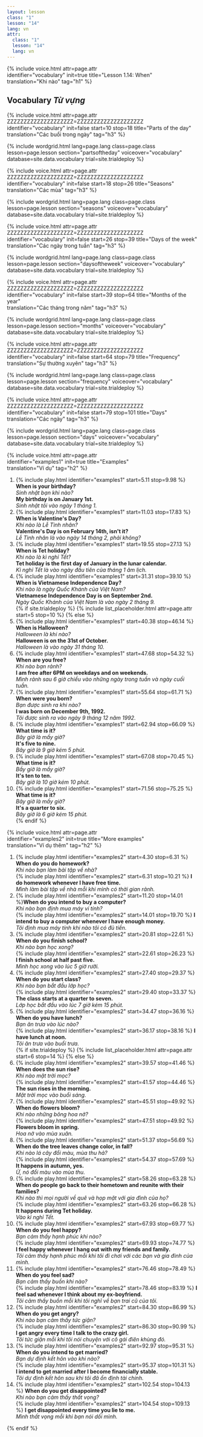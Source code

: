 ```yaml
---
layout: lesson
class: "1"
lesson: "14"
lang: vn
attr:
  class: "1"
  lesson: "14"
  lang: vn
---
```

{%  include voice.html attr=page.attr  
	identifier="vocabulary"  init=true
	title="Lesson 1.14: When"        
	translation="Khi nào"
    tag="h1" %}

## Vocabulary   *Từ vựng*

{%  include voice.html attr=page.attr    ZZZZZZZZZZZZZZZZZZZZ=ZZZZZZZZZZZZZZZZZZZZ
	identifier="vocabulary"  init=false start=10 stop=18
	title="Parts of the day"        
	translation="Các buổi trong ngày"
    tag="h3" %}

{% include wordgrid.html lang=page.lang
		class=page.class 
		lesson=page.lesson 
		section="partsoftheday"
		voiceover="vocabulary"
		database=site.data.vocabulary 
		trial=site.trialdeploy %}

{%  include voice.html attr=page.attr    ZZZZZZZZZZZZZZZZZZZZ=ZZZZZZZZZZZZZZZZZZZZ
	identifier="vocabulary"  init=false start=18 stop=26
	title="Seasons"        
	translation="Các mùa"
    tag="h3" %}

{% include wordgrid.html lang=page.lang
		class=page.class 
		lesson=page.lesson 
		section="seasons"
		voiceover="vocabulary"
		database=site.data.vocabulary 
		trial=site.trialdeploy %}
		
{%  include voice.html attr=page.attr    ZZZZZZZZZZZZZZZZZZZZ=ZZZZZZZZZZZZZZZZZZZZ
	identifier="vocabulary"  init=false start=26 stop=39
	title="Days of the week"        
	translation="Các ngày trong tuần"
    tag="h3" %}

{% include wordgrid.html lang=page.lang
		class=page.class 
		lesson=page.lesson 
		section="daysoftheweek"
		voiceover="vocabulary"
		database=site.data.vocabulary 
		trial=site.trialdeploy %}

{%  include voice.html attr=page.attr    ZZZZZZZZZZZZZZZZZZZZ=ZZZZZZZZZZZZZZZZZZZZ
	identifier="vocabulary"  init=false start=39 stop=64
	title="Months of the year"        
	translation="Các tháng trong năm"
    tag="h3" %}

{% include wordgrid.html lang=page.lang
		class=page.class 
		lesson=page.lesson 
		section="months"
		voiceover="vocabulary"
		database=site.data.vocabulary 
		trial=site.trialdeploy %}

{%  include voice.html attr=page.attr    ZZZZZZZZZZZZZZZZZZZZ=ZZZZZZZZZZZZZZZZZZZZ
	identifier="vocabulary"  init=false start=64 stop=79
	title="Frequency"        
	translation="Sự thường xuyên"
    tag="h3" %}

{% include wordgrid.html lang=page.lang
		class=page.class 
		lesson=page.lesson 
		section="frequency"
		voiceover="vocabulary"
		database=site.data.vocabulary 
		trial=site.trialdeploy %}

{%  include voice.html attr=page.attr    ZZZZZZZZZZZZZZZZZZZZ=ZZZZZZZZZZZZZZZZZZZZ
	identifier="vocabulary"  init=false start=79 stop=101
	title="Days"        
	translation="Các ngày"
    tag="h3" %}

{% include wordgrid.html lang=page.lang
		class=page.class 
		lesson=page.lesson 
		section="days"
		voiceover="vocabulary"
		database=site.data.vocabulary 
		trial=site.trialdeploy %}

{%  include voice.html attr=page.attr  
	identifier="examples1"  init=true
	title="Examples"        
	translation="Ví dụ"
    tag="h2" %}

1. {% include play.html identifier="examples1" start=5.11 stop=9.98 %} **When is your birthday?**           
*Sinh nhật bạn khi nào?*  
**My birthday is on January 1st.**     
*Sinh nhật tôi vào ngày 1 tháng 1.*       
2. {% include play.html identifier="examples1" start=11.03 stop=17.83 %} **When is Valentine's Day?**           
*Khi nào là Lễ Tình nhân?*      
**Valentine's Day is on February 14th, isn't it?**    
*Lễ Tình nhân là vào ngày 14 tháng 2, phải không?*       
3. {% include play.html identifier="examples1" start=19.55 stop=27.13 %} **When is Tet holiday?**    
*Khi nào là kì nghỉ Tết?*   
**Tet holiday is the first day of January in the lunar calendar.**     
*Kì nghỉ Tết là vào ngày đầu tiên của tháng 1 âm lịch.*       
4. {% include play.html identifier="examples1" start=31.31 stop=39.10 %} **When is Vietnamese Independence Day?**   
*Khi nào là ngày Quốc Khánh của Việt Nam?*   
**Vietnamese Independence Day is on September 2nd.**       
*Ngày Quốc Khánh của Việt Nam là vào ngày 2 tháng 9.*       
{% if site.trialdeploy %}
	{% include list_placeholder.html  attr=page.attr     start=5 stop=10 %}
	{% else %}
5. {% include play.html identifier="examples1" start=40.38 stop=46.14 %} **When is Halloween?**         
*Halloween là khi nào?*    
**Halloween is on the 31st of October.**    
*Halloween là vào ngày 31 tháng 10.*     
6. {% include play.html identifier="examples1" start=47.68 stop=54.32 %} **When are you free?**        
*Khi nào bạn rảnh?*    
**I am free after 6PM on weekdays and on weekends.**   
*Mình rảnh sau 6 giờ chiều vào những ngày trong tuần và ngày cuối tuần.*     
7. {% include play.html identifier="examples1" start=55.64 stop=61.71 %} **When were you born?**        
*Bạn được sinh ra khi nào?*   
**I was born on December 9th, 1992.**    
*Tôi được sinh ra vào ngày 9 tháng 12 năm 1992.*     
8. {% include play.html identifier="examples1" start=62.94 stop=66.09 %} **What time is it?**        
*Bây giờ là mấy giờ?*    
**It's five to nine.**   
*Bây giờ là 9 giờ kém 5 phút.*     
9. {% include play.html identifier="examples1" start=67.08 stop=70.45 %} **What time is it?**        
*Bầy giờ là mấy giờ?*    
**It's ten to ten.**   
*Bây giờ là 10 giờ kém 10 phút.*     
10. {% include play.html identifier="examples1" start=71.56 stop=75.25 %} **What time is it?**   
*Bây giờ là mấy giờ?*   
**It's a quarter to six.**     
*Bây giờ là 6 giờ kém 15 phút.*     
{% endif %}

{%  include voice.html attr=page.attr  
	identifier="examples2"  init=true
	title="More examples"        
	translation="Ví dụ thêm"
    tag="h2" %}
1. {% include play.html identifier="examples2" start=4.30 stop=6.31 %} **When do you do homework?**         
*Khi nào bạn làm bài tập về nhà?*   
{% include play.html identifier="examples2" start=6.31 stop=10.21 %} **I do homework whenever I have free time.**    
*Mình làm bài tập về nhà mỗi khi mình có thời gian rảnh.*       
2. {% include play.html identifier="examples2" start=11.20 stop=14.01 %}**When do you intend to buy a computer?**    
*Khi nào bạn định mua máy vi tính?*    
{% include play.html identifier="examples2" start=14.01 stop=19.70 %} **I intend to buy a computer whenever I have enough money.**      
*Tôi định mua máy tính khi nào tôi có đủ tiền.*      
3. {% include play.html identifier="examples2" start=20.81 stop=22.61 %} **When do you finish school?**          
*Khi nào bạn học xong?*  
{% include play.html identifier="examples2" start=22.61 stop=26.23 %} **I finish school at half past five.**   
*Mình học xong vào lúc 5 giờ rưỡi.*      
4. {% include play.html identifier="examples2" start=27.40 stop=29.37 %} **When do you start class?**       
*Khi nào bạn bắt đầu lớp học?*    
{% include play.html identifier="examples2" start=29.40 stop=33.37 %} **The class starts at a quarter to seven.**   
*Lớp học bắt đầu vào lúc 7 giờ kém 15 phút.*      
5. {% include play.html identifier="examples2" start=34.47 stop=36.16 %} **When do you have lunch?**        
*Bạn ăn trưa vào lúc nào?*   
{% include play.html identifier="examples2" start=36.17 stop=38.16 %} **I have lunch at noon.**    
*Tôi ăn trưa vào buổi trưa.*      
{% if site.trialdeploy %}
	{% include list_placeholder.html  attr=page.attr     start=6 stop=14 %}
	{% else %}
6. {% include play.html identifier="examples2" start=39.57 stop=41.46 %} **When does the sun rise?**        
*Khi nào mặt trời mọc?*  
{% include play.html identifier="examples2" start=41.57 stop=44.46 %} **The sun rises in the morning.**  
*Mặt trời mọc vào buổi sáng.*     
7. {% include play.html identifier="examples2" start=45.51 stop=49.92 %} **When do flowers bloom?**        
*Khi nào những bông hoa nở?*   
{% include play.html identifier="examples2" start=47.51 stop=49.92 %} **Flowers bloom in spring.**   
*Hoa nở vào mùa xuân.*     
8. {% include play.html identifier="examples2" start=51.37 stop=56.69 %} **When do the tree leaves change color, in fall?**         
*Khi nào lá cây đổi màu, mùa thu hả?*    
{% include play.html identifier="examples2" start=54.37 stop=57.69 %} **It happens in autumn, yes.**    
*Ừ, nó đổi màu vào mùa thu.*     
9. {% include play.html identifier="examples2" start=58.26 stop=63.28 %} **When do people go back to their hometown and reunite with their families?**    
*Khi nào thì mọi người về quê và họp mặt với gia đình của họ?*   
{% include play.html identifier="examples2" start=63.26 stop=66.28 %} **It happens during Tet holiday.**         
*Vào kỉ nghỉ Tết.*     
10. {% include play.html identifier="examples2" start=67.93 stop=69.77 %} **When do you feel happy?**    
*Bạn cảm thấy hạnh phúc khi nào?*   
{% include play.html identifier="examples2" start=69.93 stop=74.77 %} **I feel happy whenever I hang out with my friends and family.**        
*Tôi cảm thấy hạnh phúc mỗi khi tôi đi chơi với các bạn và gia đình của mình.*     
11. {% include play.html identifier="examples2" start=76.46 stop=78.49 %} **When do you feel sad?**         
*Bạn cảm thấy buồn khi nào?*    
{% include play.html identifier="examples2" start=78.46 stop=83.19 %} **I feel sad whenever I think about my ex-boyfriend.**    
*Tôi cảm thấy buồn mỗi khi tôi nghĩ về bạn trai cũ của tôi.*     
12. {% include play.html identifier="examples2" start=84.30 stop=86.99 %} **When do you get angry?**          
*Khi nào bạn cảm thấy tức giận?*     
{% include play.html identifier="examples2" start=86.30 stop=90.99 %} **I get angry every time I talk to the crazy girl.**     
*Tôi tức giận mỗi khi tôi nói chuyện với cô gái điên khùng đó.*     
13. {% include play.html identifier="examples2" start=92.97 stop=95.31 %} **When do you intend to get married?**    
*Bạn dự định kết hôn vào khi nào?*  
{% include play.html identifier="examples2" start=95.37 stop=101.31 %} **I intend to get married after I become financially stable.**        
*Tôi dự định kết hôn sau khi tôi đã ổn định tài chính.*     
14. {% include play.html identifier="examples2" start=102.54 stop=104.13 %} **When do you get disappointed?**     
*Khi nào bạn cảm thấy thất vọng?*    
{% include play.html identifier="examples2" start=104.54 stop=109.13 %} **I get disappointed every time you lie to me.**    
*Mình thất vọng mỗi khi bạn nói dối mình.*     

{% endif %}


